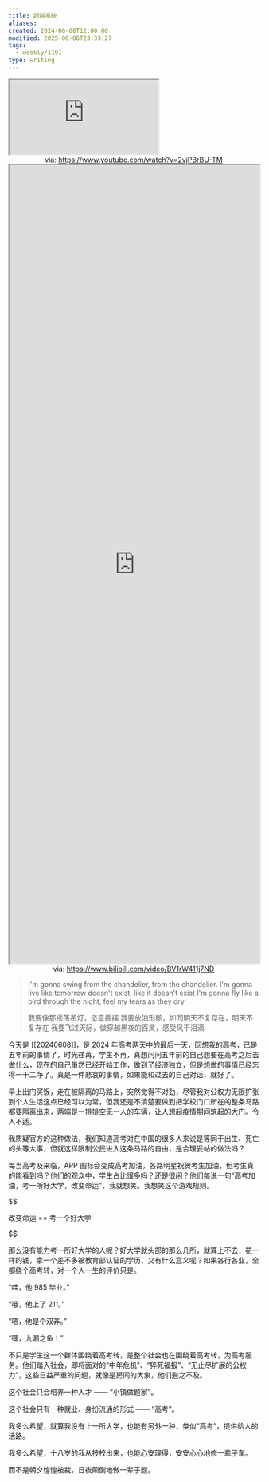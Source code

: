 ```yaml
---
title: 超越系统
aliases: 
created: 2024-06-08T12:00:00
modified: 2025-06-06T23:33:27
tags: 
  - weekly/1191
type: writing
---
```


<iframe src="https://www.youtube.com/embed/2vjPBrBU-TM" allow="accelerometer; autoplay; clipboard-write; encrypted-media; gyroscope; picture-in-picture; web-share" referrerpolicy="strict-origin-when-cross-origin" allowfullscreen></iframe>
<center>via: <a href='https://www.youtube.com/watch?v=2vjPBrBU-TM' target='_blank' class='external-link'>https://www.youtube.com/watch?v=2vjPBrBU-TM</a></center>

<iframe src='https://player.bilibili.com/player.html?isOutside=true&bvid=BV1rW411j7ND&p=1&autoplay=false' style='height:40vh;width:100%' class='iframe-radius' allow='fullscreen'></iframe>
<center>via: <a href='https://www.bilibili.com/video/BV1rW411j7ND' target='_blank' class='external-link'>https://www.bilibili.com/video/BV1rW411j7ND</a></center>

> I'm gonna swing from the chandelier, from the chandelier.
> I'm gonna live like tomorrow doesn't exist, like it doesn't exist
> I'm gonna fly like a bird through the night, feel my tears as they dry
>
> 我要像那摇荡吊灯，恣意摇摆
> 我要放浪形骸，如同明天不复存在，明天不复存在
> 我要飞过天际，做穿越黑夜的百灵，感受风干泪滴

今天是 [[20240608]]，是 2024 年高考两天中的最后一天，回想我的高考，已是五年前的事情了，时光荏苒，学生不再，真想问问五年前的自己想要在高考之后去做什么，现在的自己虽然已经开始工作，做到了经济独立，但是想做的事情已经忘得一干二净了。真是一件悲哀的事情，如果能和过去的自己对话，就好了。

早上出门买饭，走在被隔离的马路上，突然觉得不对劲，尽管我对公权力无限扩张到个人生活这点已经习以为常，但我还是不清楚要做到把学校门口所在的整条马路都要隔离出来，两端是一排排空无一人的车辆，让人想起疫情期间筑起的大门。令人不适。

我质疑官方的这种做法，我们知道高考对在中国的很多人来说是等同于出生、死亡的头等大事，但就这样限制公民进入这条马路的自由，是合理妥帖的做法吗？

每当高考及来临，APP 图标会变成高考加油，各路明星祝贺考生加油，但考生真的能看到吗？他们的观众中，学生占比很多吗？还是很闲？他们每说一句“高考加油，考一所好大学，改变命运”，我就想笑。我想笑这个游戏规则。

$$

改变命运 == 考一个好大学

$$

那么没有能力考一所好大学的人呢？好大学就头部的那么几所，就算上不去，花一样的钱，拿一个差不多被教育部认证的学历，又有什么意义呢？如果各行各业，全都绕个高考转，对一个人一生的评价只是。

“哇，他 985 毕业。”

“哦，他上了 211。”

“嗯，他是个双非。”

“嘿，九漏之鱼！”

不只是学生这一个群体围绕着高考转，是整个社会也在围绕着高考转，为高考服务。他们踏入社会，即将面对的“中年危机”、“猝死福报”、“无止尽扩展的公权力”，这些日益严重的问题，就像是房间的大象，他们避之不及。

这个社会只会培养一种人才 —— “小镇做题家”。

这个社会只有一种就业、身份流通的形式 —— “高考”。

我多么希望，就算我没有上一所大学，也能有另外一种，类似“高考”，提供给人的活路。

我多么希望，十八岁的我从技校出来，也能心安理得，安安心心地修一辈子车。

而不是朝夕惶惶被裁，日夜颠倒地做一辈子题。
